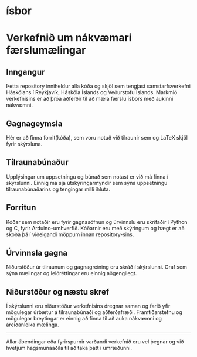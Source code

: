 # ísbor
# Verkefnið um nákvæmari færslumælingar

## Inngangur
Þetta  repository inniheldur alla kóða og skjöl sem tengjast samstarfsverkefni Háskólans í Reykjavík, Háskóla Íslands og Veðurstofu Íslands. Markmið verkefnisins er að þróa aðferðir til að mæla færslu ísbors með aukinni nákvæmni.

## Gagnageymsla
Hér er að finna forrit(kóða), sem voru notuð við tilraunir sem og LaTeX skjöl fyrir skýrsluna. 

## Tilraunabúnaður
Upplýsingar um uppsetningu og búnað sem notast er við má finna í skýrslunni. Einnig má sjá útskýringarmyndir sem sýna uppsetningu tilraunabúnaðarins og tengingar milli íhluta.

## Forritun
Kóðar sem notaðir eru fyrir gagnasöfnun og úrvinnslu eru skrifaðir í Python og C, fyrir Arduino-umhverfið. Kóðarnir eru með skýringum og hægt er að skoða þá í viðeigandi möppum innan repository-sins.

## Úrvinnsla gagna
Niðurstöður úr tilraunum og gagnagreining eru skráð í skýrslunni. Graf sem sýna mælingar og leiðréttingar eru einnig aðgengilegt.

## Niðurstöður og næstu skref
Í skýrslunni eru niðurstöður verkefnisins dregnar saman og farið yfir mögulegar úrbætur á tilraunabúnaði og aðferðafræði. Framtíðarstefnu og mögulegar breytingar er einnig að finna til að auka nákvæmni og áreiðanleika mælinga.

---

Allar ábendingar eða fyrirspurnir varðandi verkefnið eru vel þegnar og við hvetjum hagsmunaaðila til að taka þátt í umræðunni.

